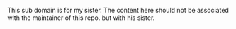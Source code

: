 This sub domain is for my sister.
The content here should not be associated with the maintainer of this repo.
but with his sister.